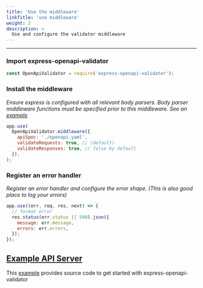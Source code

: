 ```yaml
---
title: 'Use the middleware'
linkTitle: 'use middleware'
weight: 2
description: >
  Use and configure the validator middleware
---
```


---

### Import express-openapi-validator

```javascript
const OpenApiValidator = require('express-openapi-validator');
```

### Install the middleware

_Ensure express is configured with all relevant body parsers. Body parser middleware functions must be specified prior to this middleware. See an [example](/docs/code-examples/basic)_ 

```javascript
app.use(
  OpenApiValidator.middleware({
    apiSpec: './openapi.yaml',
    validateRequests: true, // (default)
    validateResponses: true, // false by default
  }),
);
```

### Register an error handler

_Register an error handler and configure the error shape. (This is also good place to log your errors)_

```javascript
app.use((err, req, res, next) => {
  // format error
  res.status(err.status || 500).json({
    message: err.message,
    errors: err.errors,
  });
});
```

## [Example API Server](/docs/examples/basic/)

This [example](/docs/code-examples/basic/) provides source code to get started with express-openapi-validator
